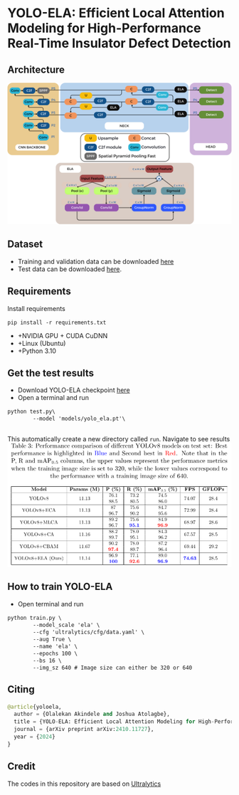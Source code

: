 # YOLO-ELA: Efficient Local Attention Modeling for High-Performance Real-Time Insulator Defect Detection

## Architecture
<img src='images/arc.png'>

## Dataset
- Training and validation data can be downloaded [here](https://drive.google.com/file/d/1-_A4Oi-Hg6dT4y6uSZLk7ey-zfJKPOVm/view)
- Test data can be downloaded [here](https://kaggle.com/competitions/innopolis-high-voltage-challenge). 

## Requirements
Install requirements
```shell
pip install -r requirements.txt
```
+ +NVIDIA GPU + CUDA CuDNN
+ +Linux (Ubuntu)
+ +Python 3.10

 
## Get the test results
- Download YOLO-ELA checkpoint [here](https://drive.google.com/drive/folders/1-jFe_q_AVnc6-5tWAvlxKJDnIycE2vTY?usp=sharing)
- Open a terminal and run
```shell
python test.py\
        --model 'models/yolo_ela.pt'\ 
       
```
This automatically create a new directory called `run`. Navigate to see results
<img src='images/result.png'>


## How to train YOLO-ELA 

- Open terminal and run
```shell
python train.py \
        --model_scale 'ela' \
        --cfg 'ultralytics/cfg/data.yaml' \
        --aug True \
        --name 'ela' \
        --epochs 100 \
        --bs 16 \
        --img_sz 640 # Image size can either be 320 or 640

```
## Citing
```python
@article{yoloela,
  author = {Olalekan Akindele and Joshua Atolagbe},
  title = {YOLO-ELA: Efficient Local Attention Modeling for High-Performance Real-Time Insulator Defect Detection},
  journal = {arXiv preprint arXiv:2410.11727},
  year = {2024}
}
```
## Credit
The codes in this repository are based on [Ultralytics](https://github.com/ultralytics/ultralytics)

